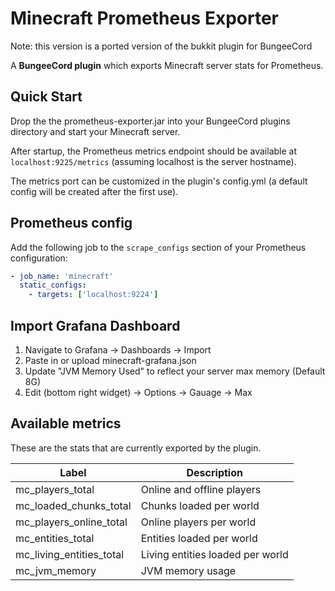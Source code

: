 # Minecraft Prometheus Exporter

Note: this version is a ported version of the bukkit plugin for BungeeCord

A **BungeeCord plugin** which exports Minecraft server stats for Prometheus.

## Quick Start

Drop the the prometheus-exporter.jar into your BungeeCord plugins directory and start your Minecraft server.

After startup, the Prometheus metrics endpoint should be available at ``localhost:9225/metrics`` (assuming localhost is the server hostname).

The metrics port can be customized in the plugin's config.yml (a default config will be created after the first use).

## Prometheus config

Add the following job to the ``scrape_configs`` section of your Prometheus configuration:

```yml
- job_name: 'minecraft'
  static_configs:
    - targets: ['localhost:9224']
```

## Import Grafana Dashboard

1. Navigate to Grafana -> Dashboards -> Import
1. Paste in or upload minecraft-grafana.json
1. Update "JVM Memory Used" to reflect your server max memory (Default 8G)
1. Edit (bottom right widget) -> Options -> Gauage -> Max

## Available metrics

These are the stats that are currently exported by the plugin.

Label | Description
------------ | -------------
mc_players_total | Online and offline players
mc_loaded_chunks_total | Chunks loaded per world
mc_players_online_total | Online players per world
mc_entities_total | Entities loaded per world
mc_living_entities_total | Living entities loaded per world
mc_jvm_memory | JVM memory usage
